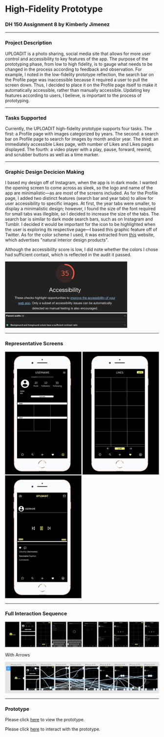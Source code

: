 # High-Fidelity Prototype
### DH 150 Assignment 8 by Kimberly Jimenez

---
### Project Description 

UPLOADIT is a photo sharing, social media site that allows for more user control and accessibility to key features of the app. The purpose of the prototyping phase, from low to high fidelity, is to gauge what needs to be changed in the process according to feedback and observation. For example, I noted in the low-fidelity prototype reflection, the search bar on the Profile page was inaccessible because it required a user to pull the screen down. Thus, I decided to place it on the Profile page itself to make it automatically accessible, rather than manually accessible. Updating key features according to users, I believe, is important to the process of prototyping. 

---
### Tasks Supported

Currently, the UPLOADIT high-fidelity prototype supports four tasks. The first: a Profile page with images categorized by years. The second: a search bar on Profile page to search for images by month and/or year. The third: an immediately accessible Likes page, with number of Likes and Likes pages displayed. The fourth: a video player with a play, pause, forward, rewind, and scrubber buttons as well as a time marker. 

---
### Graphic Design Decicion Making

I based my design off of Instagram, when the app is in dark mode. I wanted the opening screen to come across as sleek, so the logo and name of the app are minimalistic—as are most of the screens included. As for the Profile page, I added two distinct features (search bar and year tabs) to allow for user accessibility to specific images. At first, the year tabs were smaller, to display a minimalistic design; however, I found the size of the font required for small tabs was illegible, so I decided to increase the size of the tabs. The search bar is similar to dark mode search bars, such as on Instagram and Tumblr. I decided it would be important for the icon to be highlighted when the user is exploring its respective page—I based this graphic feature off of Twitter. As for the color scheme I used, it was extracted from [this](https://www.behance.net/gallery/81668019/Black-Sheep-White-Light) website, which advertises "natural interior design products".


Although the accessibility score is low, I did note whether the colors I chose had sufficient contast, which is reflected in the audit it passed.

<img src="Screen Shot 2020-03-03 at 10.20.27 AM.png" width="400">

<img src="Screen Shot 2020-03-03 at 10.21.01 AM.png" width="400">

---
### Representative Screens

<img src="Screen Shot 2020-03-03 at 9.28.33 AM.png" width="250"> <img src="Screen Shot 2020-03-03 at 9.29.29 AM.png" width="250"> <img src="Screen Shot 2020-03-03 at 9.30.10 AM.png" width="250"> 

---
### Full Interaction Sequence

<img src="High-Fidelity Prototype (DH 150) (Copy).png">

With Arrows

<img src="Screen Shot 2020-03-03 at 9.58.37 AM.png">

---
### Prototype

Please click [here](https://kj121497.github.io/assignment8/) to view the prototype.

Please click [here](https://www.figma.com/proto/GrhctrA6nZANz2fAeeZ4VU/High-Fidelity-Prototype-(DH-150)?scaling=scale-down&node-id=6%3A4) to interact with the prototype.
